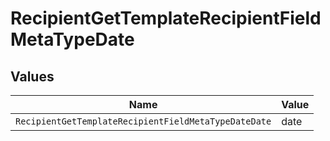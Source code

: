 # RecipientGetTemplateRecipientFieldMetaTypeDate


## Values

| Name                                                 | Value                                                |
| ---------------------------------------------------- | ---------------------------------------------------- |
| `RecipientGetTemplateRecipientFieldMetaTypeDateDate` | date                                                 |